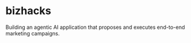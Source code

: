 # bizhacks
Building an agentic AI application that proposes and executes end-to-end marketing campaigns.
